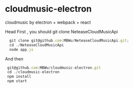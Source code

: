 # cloudmusic-electron

cloudmusic by electron + webpack + react

  Head First , you should git clone NeteaseCloudMusicApi
``` javascript
  git clone git@github.com:MBWu/NeteaseCloudMusicApi.git;
  cd ./NeteaseCloudMusicApi
  node app.js
```

  And then
 ``` javascript
  git@github.com:MBWu/cloudmusic-electron.git
  cd ./cloudmusic-electron
  npm install
  npm start
```
